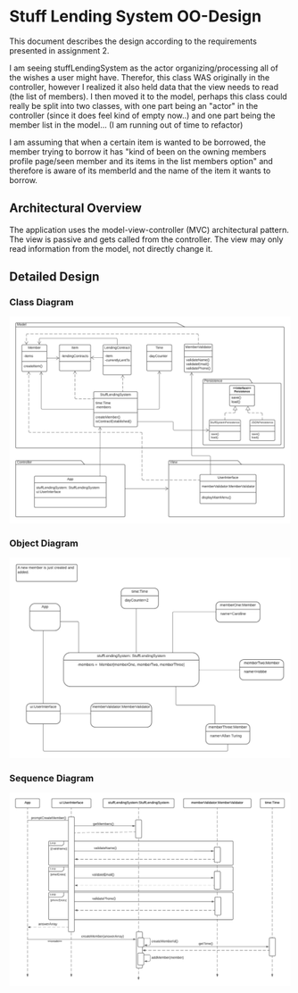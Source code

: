 # Stuff Lending System OO-Design
This document describes the design according to the requirements presented in assignment 2.

I am seeing stuffLendingSystem as the actor organizing/processing all of the wishes a user might have. Therefor, this class WAS originally in the controller, however I realized it also held data that the view needs to read (the list of members). I then moved it to the model, perhaps this class could really be split into two classes, with one part being an "actor" in the controller (since it does feel kind of empty now..) and one part being the member list in the model... (I am running out of time to refactor)

I am assuming that when a certain item is wanted to be borrowed, the member trying to borrow it has "kind of been on the owning members profile page/seen member and its items in the list members option" and therefore is aware of its memberId and the name of the item it wants to borrow.

## Architectural Overview
The application uses the model-view-controller (MVC) architectural pattern. The view is passive and gets called from the controller. The view may only read information from the model, not directly change it.

## Detailed Design

### Class Diagram

![Class Diagram](img/stuff-system-class-diagram.png)

### Object Diagram

![Object Diagram](img/stuff-system-object-diagram.png)

### Sequence Diagram

![Sequence Diagram](img/stuff-system-sequence-diagram.png)
